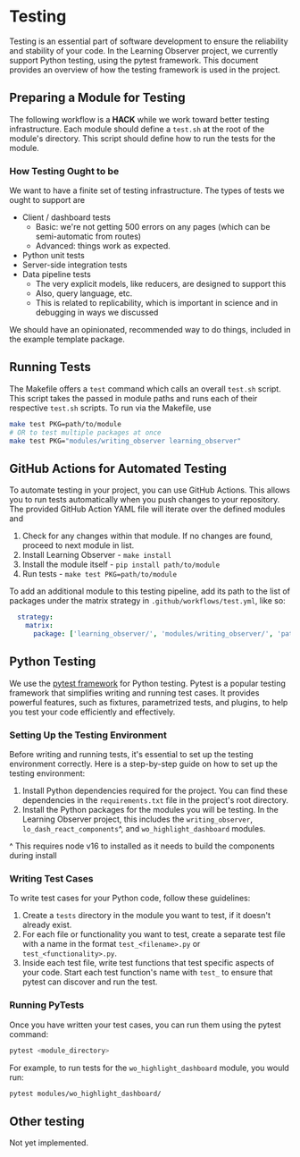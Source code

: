# Testing

Testing is an essential part of software development to ensure the reliability and stability of your code. In the Learning Observer project, we currently support Python testing, using the pytest framework. This document provides an overview of how the testing framework is used in the project.

## Preparing a Module for Testing

The following workflow is a **HACK** while we work toward better testing infrastructure.
Each module should define a `test.sh` at the root of the module's directory. This script should define how to run the tests for the module.

### How Testing Ought to be

We want to have a finite set of testing infrastructure. The types of tests we ought to support are

- Client / dashboard tests
  - Basic: we're not getting 500 errors on any pages (which can be semi-automatic from routes)
  - Advanced: things work as expected.
- Python unit tests
- Server-side integration tests
- Data pipeline tests
  - The very explicit models, like reducers, are designed to support this
  - Also, query language, etc.
  - This is related to replicability, which is important in science and in debugging in ways we discussed

We should have an opinionated, recommended way to do things, included in the example template package.

## Running Tests

The Makefile offers a `test` command which calls an overall `test.sh` script. This script takes the passed in module paths and runs each of their respective `test.sh` scripts. To run via the Makefile, use

```bash
make test PKG=path/to/module
# OR to test multiple packages at once
make test PKG="modules/writing_observer learning_observer"
```

## GitHub Actions for Automated Testing

To automate testing in your project, you can use GitHub Actions. This allows you to run tests automatically when you push changes to your repository. The provided GitHub Action YAML file will iterate over the defined modules and

1. Check for any changes within that module. If no changes are found, proceed to next module in list.
1. Install Learning Observer - `make install`
1. Install the module itself - `pip install path/to/module`
1. Run tests - `make test PKG=path/to/module`

To add an additional module to this testing pipeline, add its path to the list of packages under the matrix strategy in `.github/workflows/test.yml`, like so:

```yml
  strategy:
    matrix:
      package: ['learning_observer/', 'modules/writing_observer/', 'path/to/new/module/']
```

## Python Testing

We use the [pytest framework](https://docs.pytest.org/) for Python testing. Pytest is a popular testing framework that simplifies writing and running test cases. It provides powerful features, such as fixtures, parametrized tests, and plugins, to help you test your code efficiently and effectively.

### Setting Up the Testing Environment

Before writing and running tests, it's essential to set up the testing environment correctly. Here is a step-by-step guide on how to set up the testing environment:

1. Install Python dependencies required for the project. You can find these dependencies in the `requirements.txt` file in the project's root directory.
2. Install the Python packages for the modules you will be testing. In the Learning Observer project, this includes the `writing_observer`, `lo_dash_react_components`^, and `wo_highlight_dashboard` modules.

^ This requires node v16 to installed as it needs to build the components during install

### Writing Test Cases

To write test cases for your Python code, follow these guidelines:

1. Create a `tests` directory in the module you want to test, if it doesn't already exist.
2. For each file or functionality you want to test, create a separate test file with a name in the format `test_<filename>.py` or `test_<functionality>.py`.
3. Inside each test file, write test functions that test specific aspects of your code. Start each test function's name with `test_` to ensure that pytest can discover and run the test.

### Running PyTests

Once you have written your test cases, you can run them using the pytest command:

```bash
pytest <module_directory>
```

For example, to run tests for the `wo_highlight_dashboard` module, you would run:

```bash
pytest modules/wo_highlight_dashboard/
```

## Other testing

Not yet implemented.
